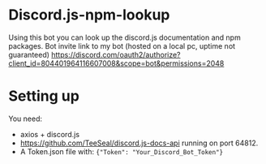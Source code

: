 # Discord.js-npm-lookup
Using this bot you can look up the discord.js documentation and npm packages.
Bot invite link to my bot (hosted on a local pc, uptime not guaranteed) https://discord.com/oauth2/authorize?client_id=804401964116607008&scope=bot&permissions=2048

# Setting up
You need:
- axios + discord.js
- https://github.com/TeeSeal/discord.js-docs-api running on port 64812.
- A Token.json file with: `{"Token": "Your_Discord_Bot_Token"}`
